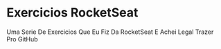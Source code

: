 # Exercicios RocketSeat
Uma Serie De Exercicios Que Eu Fiz Da RocketSeat E Achei Legal Trazer Pro GitHub
